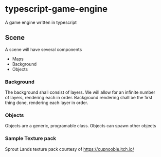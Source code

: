 # typescript-game-engine
A game engine written in typescript

## Scene
A scene will have several components
- Maps
- Background
- Objects

### Background
The background shall consist of layers. We will allow for an infinite number of layers, rendering each in order. Background rendering shall be the first thing done, rendering each layer in order.

### Objects
Objects are a generic, programable class. Objects can spawn other objects

### Sample Texture pack
Sprout Lands texture pack courtesy of https://cupnooble.itch.io/
